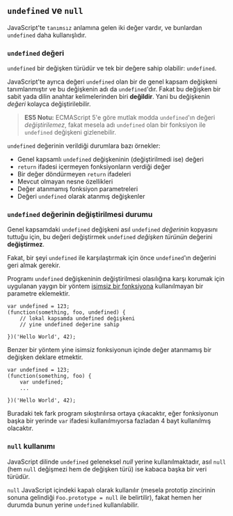 ## `undefined` ve `null`

JavaScript'te `tanımsız` anlamına gelen iki değer vardır, ve bunlardan
`undefined` daha kullanışlıdır.

### `undefined` değeri

`undefined` bir değişken türüdür ve tek bir değere sahip olabilir: `undefined`.

JavaScript'te ayrıca değeri `undefined` olan bir de genel kapsam değişkeni
tanımlanmıştır ve bu değişkenin adı da `undefined`'dır. Fakat bu değişken
bir sabit yada dilin anahtar kelimelerinden biri **değildir**. Yani bu
değişkenin *değeri* kolayca değiştirilebilir.

> **ES5 Notu:** ECMAScript 5'e göre mutlak modda `undefined`'ın değeri
> *değiştirilemez*, fakat mesela adı `undefined` olan bir fonksiyon ile 
> `undefined` değişkeni gizlenebilir.

`undefined` değerinin verildiği durumlara bazı örnekler:

 - Genel kapsamlı `undefined` değişkeninin (değiştirilmedi ise) değeri
 - `return` ifadesi içermeyen fonksiyonların verdiği değer
 - Bir değer döndürmeyen `return` ifadeleri
 - Mevcut olmayan nesne özellikleri
 - Değer atanmamış fonksiyon parametreleri
 - Değeri `undefined` olarak atanmış değişkenler

### `undefined` değerinin değiştirilmesi durumu

Genel kapsamdaki `undefined` değişkeni asıl `undefined` *değerinin* kopyasını
tuttuğu için, bu değeri değiştirmek `undefined` *değişken türünün* değerini
**değiştirmez**.

Fakat, bir şeyi `undefined` ile karşılaştırmak için önce `undefined`'ın değerini
geri almak gerekir.

Programı `undefined` değişkeninin değiştirilmesi olasılığına karşı korumak için
uygulanan yaygın bir yöntem [isimsiz bir fonksiyona](#function.scopes) 
kullanılmayan bir parametre eklemektir.

    var undefined = 123;
    (function(something, foo, undefined) {
        // lokal kapsamda undefined değişkeni
        // yine undefined değerine sahip

    })('Hello World', 42);

Benzer bir yöntem yine isimsiz fonksiyonun içinde değer atanmamış bir değişken
deklare etmektir.

    var undefined = 123;
    (function(something, foo) {
        var undefined;
        ...

    })('Hello World', 42);

Buradaki tek fark program sıkıştırılırsa ortaya çıkacaktır, eğer fonksiyonun 
başka bir yerinde `var` ifadesi kullanılmıyorsa fazladan 4 bayt kullanılmış
olacaktır.

### `null` kullanımı

JavaScript dilinde `undefined` geleneksel *null* yerine kullanılmaktadır, asıl
`null` (hem `null` değişmezi hem de değişken türü) ise kabaca başka bir
veri türüdür.

`null` JavaScript içindeki kapalı olarak kullanılır (mesela prototip zincirinin
sonuna gelindiği `Foo.prototype = null` ile belirtilir), fakat hemen her durumda
bunun yerine `undefined` kullanılabilir.

